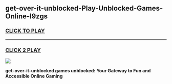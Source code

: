 
## get-over-it-unblocked-Play-Unblocked-Games-Online-l9zgs
<h3>
<a href="https://premium76.site?title=get-over-it-unblocked&ref=25A">CLICK TO PLAY</a></h3>
<hr>

<h3>
<a href="https://premium76.site?title=get-over-it-unblocked&ref=25A">CLICK 2 PLAY</a>
  
</h3>

<a href="https://premium76.site?title=get-over-it-unblocked&ref=25A"><img src="https://clearcache.store/games.png"></a>


**get-over-it-unblocked games unblocked: Your Gateway to Fun and Accessible Online Gaming**
